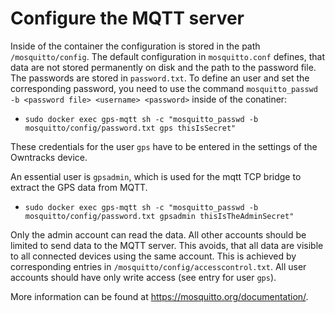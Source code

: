 Configure the MQTT server
=========================
Inside of the container the configuration is stored in the path `/mosquitto/config`. 
The default configuration in `mosquitto.conf` defines, that data are not stored permanently on disk and the path to the password file.
The passwords are stored in `password.txt`. To define an user and set the corresponding password, you need to use the command `mosquitto_passwd -b <password file> <username> <password>` inside of the conatiner:
* `sudo docker exec gps-mqtt sh -c "mosquitto_passwd -b mosquitto/config/password.txt gps thisIsSecret"`

These credentials for the user `gps` have to be entered in the settings of the Owntracks device.

An essential user is `gpsadmin`, which is used for the mqtt TCP bridge to extract the GPS data from MQTT. 
* `sudo docker exec gps-mqtt sh -c "mosquitto_passwd -b mosquitto/config/password.txt gpsadmin thisIsTheAdminSecret"`

Only the admin account can read the data. All other accounts should be limited to send data to the MQTT server. 
This avoids, that all data are visible to all connected devices using the same account. This is achieved by corresponding entries in `/mosquitto/config/accesscontrol.txt`.
All user accounts should have only write access (see entry for user `gps`).

More information can be found at https://mosquitto.org/documentation/.